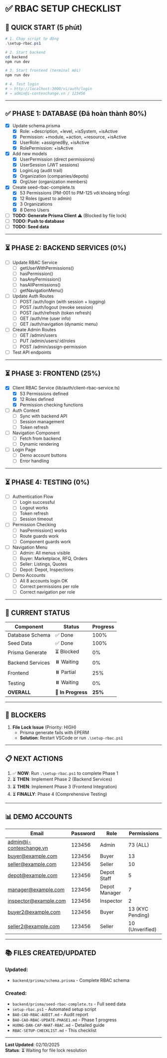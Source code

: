 # ✅ RBAC SETUP CHECKLIST

## 📝 **QUICK START** (5 phút)

```powershell
# 1. Chạy script tự động
.\setup-rbac.ps1

# 2. Start backend
cd backend
npm run dev

# 3. Start frontend (terminal mới)
npm run dev

# 4. Test login
# → http://localhost:3000/vi/auth/login
# → admin@i-contexchange.vn / 123456
```

---

## ✅ **PHASE 1: DATABASE** (Đã hoàn thành 80%)

- [x] Update schema.prisma
  - [x] Role: +description, +level, +isSystem, +isActive
  - [x] Permission: +module, +action, +resource, +isActive
  - [x] UserRole: +assignedBy, +isActive
  - [x] RolePermission: +isActive
- [x] Add new models
  - [x] UserPermission (direct permissions)
  - [x] UserSession (JWT sessions)
  - [x] LoginLog (audit trail)
  - [x] Organization (companies/depots)
  - [x] OrgUser (organization members)
- [x] Create seed-rbac-complete.ts
  - [x] 53 Permissions (PM-001 to PM-125 với khoảng trống)
  - [x] 12 Roles (guest to admin)
  - [x] 3 Organizations
  - [x] 8 Demo Users
- [ ] **TODO: Generate Prisma Client** ⚠️ (Blocked by file lock)
- [ ] **TODO: Push to database**
- [ ] **TODO: Seed data**

---

## ⏳ **PHASE 2: BACKEND SERVICES** (0%)

- [ ] Update RBAC Service
  - [ ] getUserWithPermissions()
  - [ ] hasPermission()
  - [ ] hasAnyPermission()
  - [ ] hasAllPermissions()
  - [ ] getNavigationMenu()
- [ ] Update Auth Routes
  - [ ] POST /auth/login (with session + logging)
  - [ ] POST /auth/logout (revoke session)
  - [ ] POST /auth/refresh (token refresh)
  - [ ] GET /auth/me (user info)
  - [ ] GET /auth/navigation (dynamic menu)
- [ ] Create Admin Routes
  - [ ] GET /admin/users
  - [ ] PUT /admin/users/:id/roles
  - [ ] POST /admin/assign-permission
- [ ] Test API endpoints

---

## ⏳ **PHASE 3: FRONTEND** (25%)

- [x] Client RBAC Service (lib/auth/client-rbac-service.ts)
  - [x] 53 Permissions defined
  - [x] 12 Roles defined
  - [x] Permission checking functions
- [ ] Auth Context
  - [ ] Sync with backend API
  - [ ] Session management
  - [ ] Token refresh
- [ ] Navigation Component
  - [ ] Fetch from backend
  - [ ] Dynamic rendering
- [ ] Login Page
  - [ ] Demo account buttons
  - [ ] Error handling

---

## ⏳ **PHASE 4: TESTING** (0%)

- [ ] Authentication Flow
  - [ ] Login successful
  - [ ] Logout works
  - [ ] Token refresh
  - [ ] Session timeout
- [ ] Permission Checking
  - [ ] hasPermission() works
  - [ ] Route guards work
  - [ ] Component guards work
- [ ] Navigation Menu
  - [ ] Admin: All menus visible
  - [ ] Buyer: Marketplace, RFQ, Orders
  - [ ] Seller: Listings, Quotes
  - [ ] Depot: Depot, Inspections
- [ ] Demo Accounts
  - [ ] All 8 accounts login OK
  - [ ] Correct permissions per role
  - [ ] Correct navigation per role

---

## 🎯 **CURRENT STATUS**

| Component | Status | Progress |
|-----------|--------|----------|
| Database Schema | ✅ Done | 100% |
| Seed Data | ✅ Done | 100% |
| Prisma Generate | ⏳ Blocked | 0% |
| Backend Services | ⏸️ Waiting | 0% |
| Frontend | ⏸️ Partial | 25% |
| Testing | ⏸️ Waiting | 0% |
| **OVERALL** | 🔄 **In Progress** | **25%** |

---

## 🚨 **BLOCKERS**

1. **File Lock Issue** (Priority: HIGH)
   - Prisma generate fails with EPERM
   - **Solution**: Restart VSCode or run `.\setup-rbac.ps1`

---

## 📋 **NEXT ACTIONS**

1. ✅ **NOW**: Run `.\setup-rbac.ps1` to complete Phase 1
2. ⏳ **THEN**: Implement Phase 2 (Backend Services)
3. ⏳ **THEN**: Implement Phase 3 (Frontend Integration)
4. ⏳ **FINALLY**: Phase 4 (Comprehensive Testing)

---

## 📊 **DEMO ACCOUNTS**

| Email | Password | Role | Permissions |
|-------|----------|------|-------------|
| admin@i-contexchange.vn | 123456 | Admin | 73 (ALL) |
| buyer@example.com | 123456 | Buyer | 13 |
| seller@example.com | 123456 | Seller | 10 |
| depot@example.com | 123456 | Depot Staff | 5 |
| manager@example.com | 123456 | Depot Manager | 7 |
| inspector@example.com | 123456 | Inspector | 2 |
| buyer2@example.com | 123456 | Buyer | 13 (KYC Pending) |
| seller2@example.com | 123456 | Seller | 10 (Unverified) |

---

## 📚 **FILES CREATED/UPDATED**

### **Updated:**
- `backend/prisma/schema.prisma` - Complete RBAC schema

### **Created:**
- `backend/prisma/seed-rbac-complete.ts` - Full seed data
- `setup-rbac.ps1` - Automated setup script
- `BAO-CAO-RBAC-AUDIT.md` - Audit report
- `BAO-CAO-RBAC-UPDATE-PHASE1.md` - Phase 1 progress
- `HUONG-DAN-CAP-NHAT-RBAC.md` - Detailed guide
- `RBAC-SETUP-CHECKLIST.md` - This checklist

---

**Last Updated**: 02/10/2025  
**Status**: ⏳ Waiting for file lock resolution
